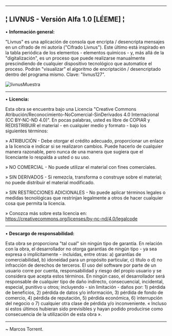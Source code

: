 --------------------------------------------------------
¦ LIVNUS - Versión Alfa 1.0 [LÉEME] ¦
--------------------------------------------------------

• **Información general:**

"Livnus" es una aplicación de consola que encripta / desencripta mensajes en un cifrado de mi autoría ("Cifrado Livnus"). Este último está inspirado en la tabla periódica de los elementos - elementos químicos - y, más allá de la "digitalización", es un proceso que puede realizarse manualmente prescindiendo de cualquier dispositivo tecnológico que automatice el proceso. Podrán "visualizar" el algoritmo de encriptación / desencriptado dentro del programa mismo. Clave: "livnus127".

![livnusMuestra](https://user-images.githubusercontent.com/101758311/195215701-8b9cca9f-489c-4aac-820b-b5f880ec75ab.png)

--------------------------------------------------------

• **Licencia:**

Esta obra se encuentra bajo una Licencia "Creative Commons Atribución/Reconocimiento-NoComercial-SinDerivados 4.0 Internacional (CC BY-NC-ND 4.0)". En pocas palabras, usted es libre de COPIAR y REDISTRIBUIR el material - en cualquier medio y formato - bajo los siguientes términos:

» ATRIBUCIÓN - Debe otorgar el crédito adecuado, proporcionar un enlace a la licencia e indicar si se realizaron cambios. Puede hacerlo de cualquier manera razonable, pero nunca de una manera que sugiera que el licenciante lo respalda a usted o su uso.

» NO COMERCIAL - No puede utilizar el material con fines comerciales.

» SIN DERIVADOS - Si remezcla, transforma o construye sobre el material; no puede distribuir el material modificado.

» SIN RESTRICCIONES ADICIONALES - No puede aplicar términos legales o medidas tecnológicas que restrinjan legalmente a otros de hacer cualquier cosa que permita la licencia.

» Conozca más sobre esta licencia en: https://creativecommons.org/licenses/by-nc-nd/4.0/legalcode

--------------------------------------------------------

• **Descargo de responsabilidad:**

Esta obra se proporciona "tal cual" sin ningún tipo de garantía. En relación con la obra, el desarrollador no otorga garantías de ningún tipo - ya sea expresa o implícitamente - incluidas, entre otras: a) garantías de comerciabilidad, b) idoneidad para un propósito particular, c) título o d) no infracción de derechos de terceros. El uso del software por parte de un usuario corre por cuenta, responsabilidad y riesgo del propio usuario y se considera que acepta estos términos. En ningún caso, el desarrollador será responsable de cualquier tipo de daño indirecto, consecuencial, incidental, especial, punitivo u otros; incluyendo - sin limitación - daños por: 1) pérdida de beneficios, 2) pérdida de datos y/o información, 3) pérdida de fondo de comercio, 4) pérdida de reputación, 5) pérdida económica, 6) interrupción del negocio o 7) cualquier otra clase de pérdida y/o inconveniente. « Incluso si estos últimos hubieran sido previsibles y hayan podido producirse como consecuencia de la utilización de esta obra ».

--------------------------------------------------------

~ Marcos Torrent.
